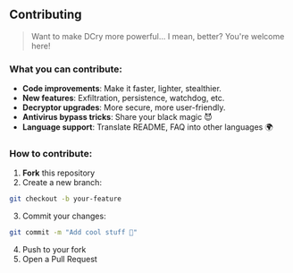 ## Contributing

> Want to make DCry more powerful... I mean, better? You're welcome here!

### What you can contribute:

* **Code improvements**: Make it faster, lighter, stealthier.
* **New features**: Exfiltration, persistence, watchdog, etc.
* **Decryptor upgrades**: More secure, more user-friendly.
* **Antivirus bypass tricks**: Share your black magic 😈 
* **Language support**: Translate README, FAQ into other languages 🌍

### How to contribute:

1. **Fork** this repository
2. Create a new branch:
  ```bash
  git checkout -b your-feature
  ```
3. Commit your changes:
  ```bash
  git commit -m "Add cool stuff 🚀"
  ```
4. Push to your fork
5. Open a Pull Request
